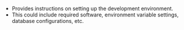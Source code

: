 - Provides instructions on setting up the development environment.
- This could include required software, environment variable settings, database configurations, etc.